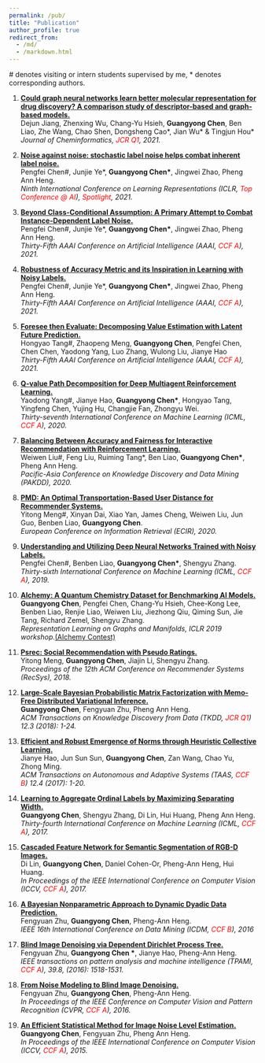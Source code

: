 ```yaml
---
permalink: /pub/
title: "Publication"
author_profile: true
redirect_from: 
  - /md/
  - /markdown.html
---
```

\# denotes visiting or intern students supervised by me, \* denotes corresponding authors.

1. <a class="paper-title" href="https://jcheminf.biomedcentral.com/articles/10.1186/s13321-020-00479-8"> <b>Could graph neural networks learn better molecular representation for drug discovery? A comparison study of descriptor-based and graph-based models.</b></a> <br> Dejun Jiang, Zhenxing Wu, Chang-Yu Hsieh, <b>Guangyong Chen</b>, Ben Liao, Zhe Wang, Chao Shen, Dongsheng Cao*, Jian Wu* & Tingjun Hou* <br><i> Journal of Cheminformatics, <font color=red> JCR Q1</font>, 2021. </i><br>

1. <a class="paper-title" href="https://openreview.net/pdf?id=80FMcTSZ6J0"> <b> Noise against noise: stochastic label noise helps combat inherent label noise.</b></a> <br> Pengfei Chen#, Junjie Ye*, <b>Guangyong Chen*</b>, Jingwei Zhao, Pheng Ann Heng. <br><i> Ninth International Conference on Learning Representations (ICLR, <font color=red> Top Conference @ AI</font>), <font color=red> Spotlight</font>, 2021. </i><br>

1. <a class="paper-title" href="https://arxiv.org/abs/2012.05458"> <b> Beyond Class-Conditional Assumption: A Primary Attempt to Combat Instance-Dependent Label Noise.</b></a> <br> Pengfei Chen#, Junjie Ye*, <b>Guangyong Chen*</b>, Jingwei Zhao, Pheng Ann Heng. <br><i> Thirty-Fifth AAAI Conference on Artificial Intelligence (AAAI, <font color=red> CCF A</font>), 2021.</i><br>

1. <a class="paper-title" href="https://arxiv.org/abs/2012.04193"> <b> Robustness of Accuracy Metric and its Inspiration in Learning with Noisy Labels.</b></a> <br>Pengfei Chen#, Junjie Ye*, <b>Guangyong Chen*</b>, Jingwei Zhao, Pheng Ann Heng. <br><i> Thirty-Fifth AAAI Conference on Artificial Intelligence (AAAI, <font color=red> CCF A</font>), 2021.</i><br>

1. <a class="paper-title" href="https://arxiv.org/abs/2002.03950"> <b> Foresee then Evaluate: Decomposing Value Estimation with Latent Future Prediction.</b></a> <br> Hongyao Tang#, Zhaopeng Meng, <b>Guangyong Chen</b>, Pengfei Chen, Chen Chen, Yaodong Yang, Luo Zhang, Wulong Liu, Jianye Hao <br><i>Thirty-Fifth AAAI Conference on Artificial Intelligence (AAAI, <font color=red> CCF A</font>), 2021.</i><br>

1. <a class="paper-title" href="https://arxiv.org/abs/2002.03950"> <b> Q-value Path Decomposition for Deep Multiagent Reinforcement Learning.</b></a> <br> Yaodong Yang#, Jianye Hao, <b>Guangyong Chen*</b>, Hongyao Tang, Yingfeng Chen, Yujing Hu, Changjie Fan, Zhongyu Wei. <br><i> Thirty-seventh International Conference on Machine Learning (ICML, <font color=red> CCF A</font>), 2020.</i><br>

1. <a class="paper-title" href="https://link.springer.com/chapter/10.1007/978-3-030-47426-3_13"> <b> Balancing Between Accuracy and Fairness for Interactive Recommendation with Reinforcement Learning.</b></a> <br> Weiwen Liu#, Feng Liu, Ruiming Tang*, Ben Liao, <b>Guangyong Chen*</b>, Pheng Ann Heng. <br><i> Pacific-Asia Conference on Knowledge Discovery and Data Mining (PAKDD), 2020.</i><br>

1. <a class="paper-title" href="https://link.springer.com/chapter/10.1007/978-3-030-45442-5_34"> <b> PMD: An Optimal Transportation-Based User Distance for Recommender Systems.</b></a> <br> Yitong Meng#, Xinyan Dai, Xiao Yan, James Cheng, Weiwen Liu, Jun Guo, Benben Liao, <b>Guangyong Chen</b>. <br><i> European Conference on Information Retrieval (ECIR), 2020.</i><br>

1. <a class="paper-title" href="http://proceedings.mlr.press/v97/chen19g.html"> <b> Understanding and Utilizing Deep Neural Networks Trained with Noisy Labels.</b></a> <br> Pengfei Chen#, Benben Liao, <b>Guangyong Chen*</b>, Shengyu Zhang. <br><i> Thirty-sixth International Conference on Machine Learning (ICML, <font color=red> CCF A</font>), 2019.</i><br>

1. <a class="paper-title" href="https://rlgm.github.io/papers/31.pdf"> <b> Alchemy: A Quantum Chemistry Dataset for Benchmarking AI Models.</b></a> <br> <b>Guangyong Chen</b>, Pengfei Chen, Chang-Yu Hsieh, Chee-Kong Lee, Benben Liao, Renjie Liao, Weiwen Liu, Jiezhong Qiu, Qiming Sun, Jie Tang, Richard Zemel, Shengyu Zhang. <br><i> Representation Learning on Graphs and Manifolds, ICLR 2019 workshop.</i><a href="https://alchemy.tencent.com/">(Alchemy Contest)</a><br>

1. <a class="paper-title" href="https://dl.acm.org/doi/abs/10.1145/3240323.3240390"> <b> Psrec: Social Recommendation with Pseudo Ratings.</b></a> <br> Yitong Meng, <b>Guangyong Chen</b>, Jiajin Li, Shengyu Zhang. <br><i> Proceedings of the 12th ACM Conference on Recommender Systems (RecSys), 2018.</i><br>

1. <a class="paper-title" href="https://dl.acm.org/doi/abs/10.1145/3161886"> <b>Large-Scale Bayesian Probabilistic Matrix Factorization with Memo-Free Distributed Variational Inference.</b></a> <br> <b>Guangyong Chen</b>, Fengyuan Zhu, Pheng Ann Heng. <br><i> ACM Transactions on Knowledge Discovery from Data (TKDD, <font color=red> JCR Q1</font>) 12.3 (2018): 1-24.</i><br>

1. <a class="paper-title" href="https://dl.acm.org/doi/pdf/10.1145/3127498"> <b> Efficient and Robust Emergence of Norms through Heuristic Collective Learning.</b></a> <br> Jianye Hao, Jun Sun Sun, <b>Guangyong Chen</b>, Zan Wang, Chao Yu, Zhong Ming. <br><i> ACM Transactions on Autonomous and Adaptive Systems (TAAS, <font color=red> CCF B</font>) 12.4 (2017): 1-20.</i><br>

1. <a class="paper-title" href="https://dl.acm.org/ft_gateway.cfm?id=3305463&type=pdf"> <b>Learning to Aggregate Ordinal Labels by Maximizing Separating Width.</b></a> <br> <b>Guangyong Chen</b>, Shengyu Zhang, Di Lin, Hui Huang, Pheng Ann Heng. <br><i> Thirty-fourth International Conference on Machine Learning (ICML, <font color=red> CCF A</font>), 2017.</i><br>

1. <a class="paper-title" href="http://openaccess.thecvf.com/content_ICCV_2017/papers/Lin_Cascaded_Feature_Network_ICCV_2017_paper.pdf"> <b>Cascaded Feature Network for Semantic Segmentation of RGB-D Images.</b></a> <br> Di Lin,  <b>Guangyong Chen</b>, Daniel Cohen-Or, Pheng-Ann Heng, Hui Huang. <br><i>  In Proceedings of the IEEE International Conference on Computer Vision (ICCV, <font color=red> CCF A</font>), 2017.</i><br>

1. <a class="paper-title" href="https://ieeexplore.ieee.org/abstract/document/7837897/"> <b> A Bayesian Nonparametric Approach to Dynamic Dyadic Data Prediction.</b></a> <br> Fengyuan Zhu, <b>Guangyong Chen</b>, Pheng-Ann Heng. <br><i> IEEE 16th International Conference on Data Mining (ICDM, <font color=red> CCF B</font>), 2016</i><br>

1. <a class="paper-title" href="https://ieeexplore.ieee.org/abstract/document/7557070/"> <b> Blind Image Denoising via Dependent Dirichlet Process Tree.</b></a> <br> Fengyuan Zhu, <b>Guangyong Chen *</b>, Jianye Hao, Pheng-Ann Heng. <br><i> IEEE transactions on pattern analysis and machine intelligence (TPAMI, <font color=red> CCF A</font>), 39.8, (2016): 1518-1531.</i><br>

1. <a class="paper-title" href="https://www.cv-foundation.org/openaccess/content_cvpr_2016/papers/Zhu_From_Noise_Modeling_CVPR_2016_paper.pdf"> <b>From Noise Modeling to Blind Image Denoising.</b></a> <br> Fengyuan Zhu, <b>Guangyong Chen</b>, Pheng-Ann Heng. <br><i> In Proceedings of the IEEE Conference on Computer Vision and Pattern Recognition (CVPR, <font color=red> CCF A</font>), 2016.</i><br>

1. <a class="paper-title" href="https://www.cv-foundation.org/openaccess/content_iccv_2015/papers/Chen_An_Efficient_Statistical_ICCV_2015_paper.pdf"> <b>An Efficient Statistical Method for Image Noise Level Estimation.</b></a> <br>  <b>Guangyong Chen</b>, Fengyuan Zhu, Pheng Ann Heng. <br><i> In Proceedings of the IEEE International Conference on Computer Vision (ICCV, <font color=red> CCF A</font>), 2015.</i><br>
